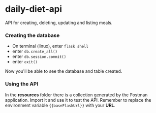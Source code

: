 # daily-diet-api
API for creating, deleting, updating and listing meals.

### Creating the database
- On terminal (linux), enter `flask shell`
- enter `db.create_all()`
- enter `db.session.commit()`
- enter `exit()`

Now you'll be able to see the database and table created.

### Using the API
In the **resources** folder there is a collection generated by the Postman application. Import it and use it to test the API. Remember to replace the environment variable `{{baseFlaskUrl}}` with your **URL**.

